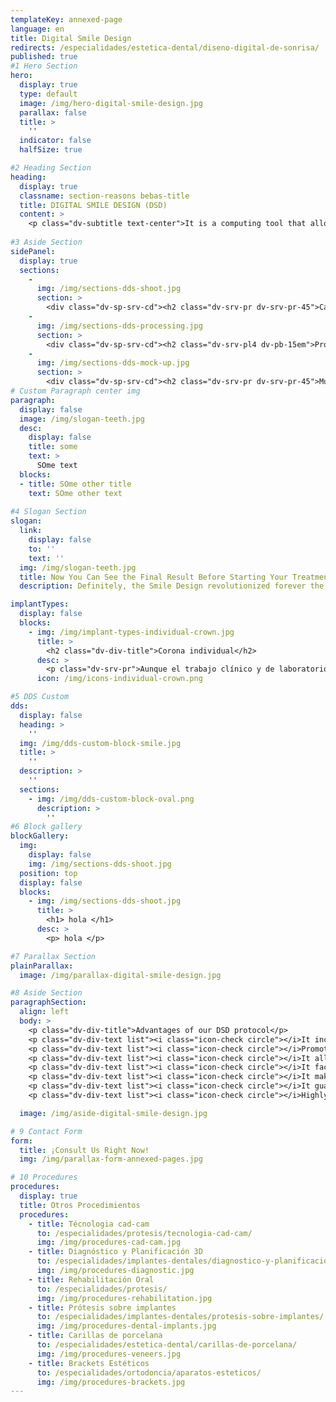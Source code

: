 ```yaml
---
templateKey: annexed-page
language: en
title: Digital Smile Design
redirects: /especialidades/estetica-dental/diseno-digital-de-sonrisa/
published: true
#1 Hero Section
hero:
  display: true
  type: default
  image: /img/hero-digital-smile-design.jpg
  parallax: false
  title: >
    ''
  indicator: false
  halfSize: true

#2 Heading Section
heading:
  display: true
  classname: section-reasons bebas-title
  title: DIGITAL SMILE DESIGN (DSD)
  content: >
    <p class="dv-subtitle text-center">It is a computing tool that allows us, through a digital photographic protocol, to record and study your proportions and dentofacial features, plan your ideal smile and simulate it graphically.</p>
    
#3 Aside Section
sidePanel: 
  display: true
  sections: 
    - 
      img: /img/sections-dds-shoot.jpg
      section: > 
        <div class="dv-sp-srv-cd"><h2 class="dv-srv-pr dv-srv-pr-45">Captura de imágenes</h2><p class="dv-srv-pr dv-srv-pr-45">Estamos plenamente convencidos de que la fotografía clínica es para la Estética dental lo que la radiografía es para la Odontología en general. "Una imagen dice más que mil palabras" y "una fotografía muestra más de mil detalles".</p><p class="dv-srv-pr dv-srv-pr-45">Nos valemos de una cámara reflex digital para registrar la boca y la cara del paciente desde varios ángulos y perfiles. Para realizar un buen trabajo es indispensable que las fotografías intra y extraorales cuenten con alta resolución, buena iluminación, nitidez y profundidad de campo. Normalmente nos manejamos bajo formato JPG.</p></div>
    - 
      img: /img/sections-dds-processing.jpg
      section: > 
        <div class="dv-sp-srv-cd"><h2 class="dv-srv-pl4 dv-pb-15em">Procesamiento informático</h2><p class="dv-srv-pl dv-srv-pl-pr">Un software profesional de tratamiento de imágenes nos permite medir y modificar la posición, la forma y las dimensiones de dientes y encías con la finalidad de reproducir el mejor resultado estético posible, claro está, bajo el criterio de la proporción áurea <i>(1/1.618)</i> y siempre dentro de los límites biológicamente viables.</p><p class="dv-srv-pl dv-srv-pl-pr">En DENTAL VIP nunca utilizamos plantillas ni prototipos seriados. Nuestros diseños son completamente personalizados, realistas y ajustados a la verdadera condición clínica de la persona. <strong>¡Solo mostramos lo que verdaderamente podemos lograr!</strong></p></div>
    - 
      img: /img/sections-dds-mock-up.jpg
      section: >
        <div class="dv-sp-srv-cd"><h2 class="dv-srv-pr dv-srv-pr-45">Muck-up digital</h2><p class="dv-srv-pr dv-srv-pr-45">Es la proyección final, simulación y fotomontaje de la nueva sonrisa. En él, se podrán apreciar con detalle las bondades de todas y cada una de las intervenciones sugeridas por nuestro equipo de Especialistas. Si aún hubiese duda, procederíamos entonces a obtener un molde real de yeso para sobre él reproducir en cera de laboratorio el diseño contemplado y duplicarlo directamente en la boca del paciente con una resina acrílica especial. Esta férula o prototipo acrílico podrá ser utilizado hasta por una semana y sometido a la consideración de amigos y familiares cercanos.</p></div>
# Custom Paragraph center img
paragraph:
  display: false
  image: /img/slogan-teeth.jpg
  desc:
    display: false
    title: some
    text: >
      SOme text
  blocks:
  - title: SOme other title
    text: SOme other text
  
#4 Slogan Section
slogan:
  link:
    display: false
    to: ''
    text: ''
  img: /img/slogan-teeth.jpg
  title: Now You Can See the Final Result Before Starting Your Treatment!
  description: Definitely, the Smile Design revolutionized forever the study and clinical practice of Aesthetic Dentistry.

implantTypes:
  display: false
  blocks:
    - img: /img/implant-types-individual-crown.jpg
      title: >
        <h2 class="dv-div-title">Corona individual</h2>
      desc: >
        <p class="dv-srv-pr">Aunque el trabajo clínico y de laboratorio es mucho más complejo que el de una corona o funda dentosoportada <em>(sobre un diente natural)</em>, es la restauración más básica que se puede confeccionar sobre un implante oseointegrado. Están indicadas en casos de implantes unitarios y pueden ser de metal-porcelana, Disilicato de Litio u Óxido de Zirconio <em>(alta estética dental).</em></p>
      icon: /img/icons-individual-crown.png

#5 DDS Custom
dds: 
  display: false
  heading: > 
    ''
  img: /img/dds-custom-block-smile.jpg
  title: > 
    ''
  description: > 
    ''
  sections:
    - img: /img/dds-custom-block-oval.png
      description: > 
        ''
#6 Block gallery
blockGallery:
  img: 
    display: false
    img: /img/sections-dds-shoot.jpg
  position: top
  display: false
  blocks:
    - img: /img/sections-dds-shoot.jpg
      title: >
        <h1> hola </h1>
      desc: >
        <p> hola </p>

#7 Parallax Section
plainParallax:
  image: /img/parallax-digital-smile-design.jpg

#8 Aside Section
paragraphSection:
  align: left
  body: >
    <p class="dv-div-title">Advantages of our DSD protocol</p>
    <p class="dv-div-text list"><i class="icon-check circle"></i>It incorporates innovative and invaluable diagnostic and therapeutic planning tools. </p>
    <p class="dv-div-text list"><i class="icon-check circle"></i>Promotes the active and decisive participation of the patient in his treatment.</p>
    <p class="dv-div-text list"><i class="icon-check circle"></i>It allows us to experiment with different shapes, sizes and colors of teeth, before choosing the definitive ones. </p>
    <p class="dv-div-text list"><i class="icon-check circle"></i>It facilitates communication and interaction between our team of Dentists. </p>
    <p class="dv-div-text list"><i class="icon-check circle"></i>It makes possible the transmission of exact graphic indications to the dental technician. </p>
    <p class="dv-div-text list"><i class="icon-check circle"></i>It guarantees that the confection of indirect ceramic restorations be a faithful reflection of our professional wishes and criteria. </p>
    <p class="dv-div-text list"><i class="icon-check circle"></i>Highly predictable, accurate and satisfactory results.</p>

  image: /img/aside-digital-smile-design.jpg

# 9 Contact Form
form:
  title: ¡Consult Us Right Now!
  img: /img/parallax-form-annexed-pages.jpg

# 10 Procedures
procedures:
  display: true
  title: Otros Procedimientos
  procedures:
    - title: Técnologia cad-cam
      to: /especialidades/protesis/tecnologia-cad-cam/
      img: /img/procedures-cad-cam.jpg
    - title: Diagnóstico y Planificación 3D
      to: /especialidades/implantes-dentales/diagnostico-y-planificacion-3d/
      img: /img/procedures-diagnostic.jpg
    - title: Rehabilitación Oral
      to: /especialidades/protesis/
      img: /img/procedures-rehabilitation.jpg
    - title: Prótesis sobre implantes
      to: /especialidades/implantes-dentales/protesis-sobre-implantes/
      img: /img/procedures-dental-implants.jpg
    - title: Carillas de porcelana
      to: /especialidades/estetica-dental/carillas-de-porcelana/
      img: /img/procedures-veneers.jpg
    - title: Brackets Estéticos
      to: /especialidades/ortodoncia/aparatos-esteticos/
      img: /img/procedures-brackets.jpg
---
```

